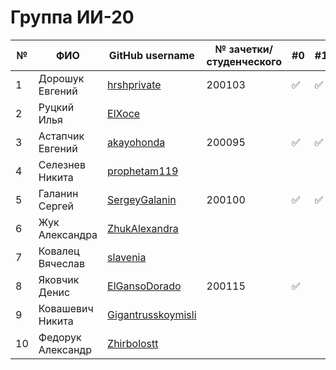 # Группа ИИ-20

|№|ФИО|GitHub username|№ зачетки/студенческого|#0|#1|#2|#3|#4|#5|#6|#7|#8|
|---|---|---|---|---|---|---|---|---|---|---|---|---|
|1 |Дорошук Евгений|[hrshprivate](https://github.com/hrshprivate)|200103|:white_check_mark:|:white_check_mark:|:white_check_mark:||||||||
|2 |Руцкий Илья|[ElXoce](https://github.com/ElXoce)||||||||||||
|3 |Астапчик Евгений|[akayohonda](https://github.com/akayohonda)|200095|:white_check_mark:|:white_check_mark:|||||||||
|4 |Селезнев Никита|[prophetam119](https://github.com/prophetam119)||||||||||||
|5 |Галанин Сергей|[SergeyGalanin](https://github.com/SergeyGalanin)|200100|:white_check_mark:|:white_check_mark:|||||||||
|6 |Жук Александра|[ZhukAlexandra](https://github.com/ZhukAlexandra)||||||||||||
|7 |Ковалец Вячеслав|[slavenia](https://github.com/slavenia)||||||||||||
|8 |Яковчик Денис|[ElGansoDorado](https://github.com/ElGansoDorado)|200115|:white_check_mark:||||||||||
|9|Ковашевич Никита|[Gigantrusskoymisli](https://github.com/gigantrusskoymisli)||||||||||||
|10|Федорук Александр|[Zhirbolostt](https://github.com/Zhirbolostt)||||||||||||
